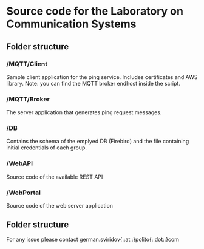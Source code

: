 # Source code for the Laboratory on Communication Systems 

## Folder structure

### /MQTT/Client 
Sample client application for the ping service. Includes certificates and AWS library. Note: you can find the MQTT broker endhost inside the script.

### /MQTT/Broker
The server application that generates ping request messages.

### /DB 
Contains the schema of the emplyed DB (Firebird) and the file containing initial credentials of each group.

### /WebAPI 
Source code of the available REST API

### /WebPortal
Source code of the web server application

## Folder structure
For any issue please contact german.sviridov{::at::}polito{::dot::}com
